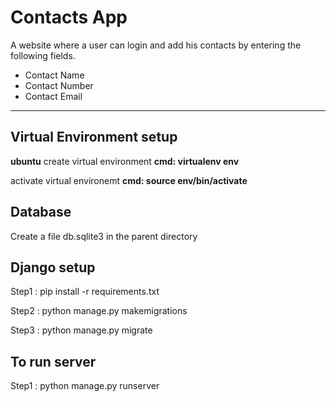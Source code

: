 # Contacts App
A website where a user can login and add his contacts by entering the following fields.
* Contact Name
* Contact Number
* Contact Email
-----
## Virtual Environment setup

**ubuntu**
create virtual environment  **cmd: virtualenv env**

activate virtual environemt **cmd: source env/bin/activate**

## Database
Create a file db.sqlite3 in the parent directory

## Django setup
Step1 : pip install -r requirements.txt

Step2 : python manage.py makemigrations

Step3 : python manage.py migrate

## To run server 
Step1 : python manage.py runserver

